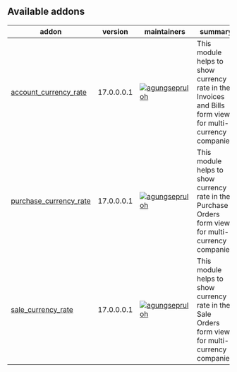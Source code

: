 [//]: # (addons)

Available addons
----------------
addon | version | maintainers | summary
--- | --- | --- | ---
[account_currency_rate](account_currency_rate/) | 17.0.0.0.1 | [![agungsepruloh](https://github.com/agungsepruloh.png?size=30px)](https://github.com/agungsepruloh) | This module helps to show currency rate in the Invoices and Bills form view for multi-currency companies.
[purchase_currency_rate](purchase_currency_rate/) | 17.0.0.0.1 | [![agungsepruloh](https://github.com/agungsepruloh.png?size=30px)](https://github.com/agungsepruloh) | This module helps to show currency rate in the Purchase Orders form view for multi-currency companies.
[sale_currency_rate](sale_currency_rate/) | 17.0.0.0.1 | [![agungsepruloh](https://github.com/agungsepruloh.png?size=30px)](https://github.com/agungsepruloh) | This module helps to show currency rate in the Sale Orders form view for multi-currency companies.

[//]: # (end addons)